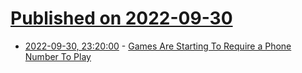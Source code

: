 # [Published on 2022-09-30](index.md)

* [2022-09-30, 23:20:00](https://games.slashdot.org/story/22/09/30/2037244/games-are-starting-to-require-a-phone-number-to-play?utm_source=rss1.0mainlinkanon&utm_medium=feed) - [Games Are Starting To Require a Phone Number To Play](https://games.slashdot.org/story/22/09/30/2037244/games-are-starting-to-require-a-phone-number-to-play?utm_source=rss1.0mainlinkanon&utm_medium=feed)
